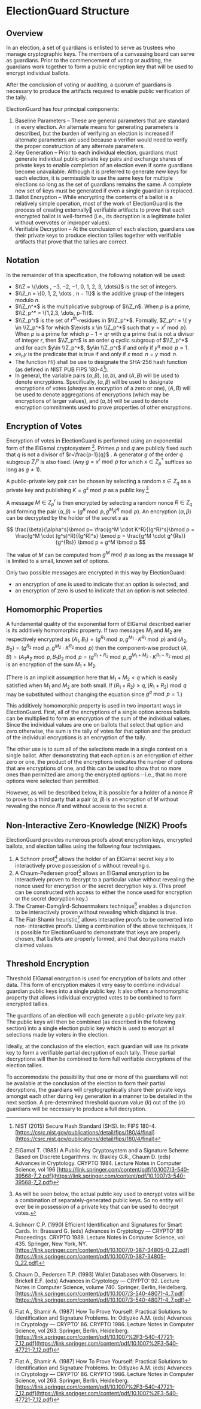# ElectionGuard Structure

## Overview

In an election, a set of guardians is enlisted to serve as trustees who manage cryptographic keys. The members of a canvassing board can serve as guardians. Prior to the commencement of voting or auditing, the guardians work together to form a public encryption key that will be used to encrypt individual ballots.

After the conclusion of voting or auditing, a quorum of guardians is necessary to produce the artifacts required to enable public verification of the tally.

ElectionGuard has four principal components:

1. Baseline Parameters – These are general parameters that are standard in every election. An alternate means for generating parameters is described, but the burden of verifying an election is increased if alternate parameters are used because a verifier would need to verify the proper construction of any alternate parameters.
2. Key Generation – Prior to each individual election, guardians must generate individual public-private key pairs and exchange shares of private keys to enable completion of an election even if some guardians become unavailable. Although it is preferred to generate new keys for each election, it is permissible to use the same keys for multiple elections so long as the set of guardians remains the same. A complete new set of keys must be generated if even a single guardian is replaced.
3. Ballot Encryption – While encrypting the contents of a ballot is a relatively simple operation, most of the work of ElectionGuard is the process of creating externally verifiable artifacts to prove that each encrypted ballot is well-formed (i.e., its decryption is a legitimate ballot without overvotes or improper values).
4. Verifiable Decryption – At the conclusion of each election, guardians use their private keys to produce election tallies together with verifiable artifacts that prove that the tallies are correct.

## Notation

In the remainder of this specification, the following notation will be used:

* $\\Z = \{\dots , −3, −2, −1, 0, 1, 2, 3, \dots\}$ is the set of integers.
* $\\ℤ_n = \{0, 1, 2, \dots , n − 1\}$ is the additive group of the integers modulo $n$.
* $\\Z_n^*$ is the multiplicative subgroup of $\\Z_n$. When $p$ is a prime, $\\Z_p^* = \{1,2,3, \dots, p-1\}$.
* $\\Z_p^r$ is the set of $r^{th}$-residues in $\\Z_p^*$. Formally, $Z_p^r = \{ y \in \\Z_p^*$ for which $\exists x \in \\Z_p^*$ such that $y=x^r\bmod p \}$. When $p$ is a prime for which $p-1=qr$ with $q$ a prime that is not a divisor of integer $r$, then $\\Z_p^r$ is an order $q$ cyclic subgroup of $\\Z_p^*$ and for each $y\in \\Z_p^*$, $y\in \\Z_p^r$ if and only if $y^q \bmod p = 1$.
* $x\equiv_n y$ is the predicate that is true if and only if $x \bmod n = y \bmod n$.
* The function $H()$ shall be use to designate the SHA-256 hash function (as defined in NIST PUB FIPS 180-4[^3]).
* In general, the variable pairs $(\alpha, \beta)$, $(a, b)$, and $(A,B)$ will be used to denote encryptions. Specifically, $(\alpha,\beta)$ will be used to designate encryptions of votes (*always* an encryption of a zero or one), $(A,B)$ will be used to denote aggregations of encryptions (which may be encryptions of larger values), and $(a,b)$ will be used to denote encryption commitments used to prove properties of other encryptions.

## Encryption of Votes

Encryption of votes in ElectionGuard is performed using an exponential form of the ElGamal cryptosystem [^4]. Primes $p$ and $q$ are publicly fixed such that $q$ is not a divisor of $r=\frac{p-1}{q}$ . A generator $g$ of the order $q$ subgroup $Z_r^p$ is also fixed. (Any $g=x^r\bmod p$ for which $x \in Z_p^*$
suffices so long as $g\ne 1$).

A public-private key pair can be chosen by selecting a random $s \in Z_q$ as a private key and publishing $K = g^s \bmod p$ as a public key.[^5]

A message $M \in Z_p^r$ is then encrypted by selecting a random nonce $R \in Z_q$ and forming the pair $(\alpha,\beta) = (g^R \bmod p, g^M \dot K^R \bmod p)$. An encryption $(\alpha,\beta)$ can be decrypted by the holder of the secret $s$ as

$$
\frac{\beta}{\alpha^s}\bmod p= \frac{g^M \cdot K^R}{(g^R)^s}\bmod p = \frac{g^M \cdot (g^s)^R}{(g^R)^s} \bmod p = \frac{g^M \cdot g^{Rs}}{g^{Rs}} \bmod p = g^M \bmod p
$$

The value of $M$ can be computed from $g^M \bmod p$ as long as the message $M$ is limited to a small, known set of options.

Only two possible messages are encrypted in this way by ElectionGuard:

* an encryption of one is used to indicate that an option is selected, and
* an encryption of zero is used to indicate that an option is not selected.

## Homomorphic Properties

A fundamental quality of the exponential form of ElGamal described earlier is its additively homomorphic property. If two messages $M_1$ and $M_2$ are respectively encrypted as $(A_1,B_1) = (g^{R_1} \bmod p,g^{M_1}\cdot K^{R_1} \bmod p)$ and
$(A_2,B_2) = (g^{R_2} \bmod p,g^{M_2}\cdot K^{R_2} \bmod p)$
then the component-wise product
$(A,B) = (A_1 A_2 \bmod p, B_1 B_2 \bmod p = (g^{R_1 + R_2} \bmod p, g^{M_1 + M_2} \cdot K^{R_1 + R_2} \bmod p)$ is an encryption of the sum $M_1 + M_2$.

(There is an implicit assumption here that $M_1 + M_2 < q$ which is easily satisfied when $M_1$ and $M_2$ are both small. If $(R_1 + R_2) \ge q, (R_1 + R_2) \bmod q$ may be substituted without changing the equation since $g^q \bmod p =1$.)

This additively homomorphic property is used in two important ways in ElectionGuard. First, all of the encryptions of a single option across ballots can be multiplied to form an encryption of the sum of the individual values. Since the individual values are one on ballots that select that option and zero otherwise, the sum is the tally of votes for that option and the product of the individual encryptions is an encryption of the tally.

The other use is to sum all of the selections made in a single contest on a single ballot. After demonstrating that each option is an encryption of either zero or one, the product of the encryptions indicates the number of options that are encryptions of one, and this can be used to show that no more ones than permitted are among the encrypted options – i.e., that no more options were selected than permitted.

However, as will be described below, it is possible for a holder of a nonce 𝑅 to prove to a third party that a pair (𝛼, 𝛽) is an encryption of 𝑀 without revealing the nonce 𝑅 and without access to the secret 𝑠.

## Non-Interactive Zero-Knowledge (NIZK) Proofs

ElectionGuard provides numerous proofs about encryption keys, encrypted ballots, and election tallies using the following four techniques.

1. A Schnorr proof[^7] allows the holder of an ElGamal secret key 𝑠 to interactively prove possession of $s$ without revealing $s$.
2. A Chaum-Pedersen proof[^8] allows an ElGamal encryption to be interactively proven to decrypt to a particular value without revealing the nonce used for encryption or the secret decryption key $s$. (This proof can be constructed with access to either the nonce used for encryption or the secret decryption key.)
3. The Cramer-Damgård-Schoenmakers technique[^9] enables a disjunction to be interactively proven without revealing which disjunct is true.
4. The Fiat-Shamir heuristic[^10] allows interactive proofs to be converted into non- interactive proofs.
Using a combination of the above techniques, it is possible for ElectionGuard to demonstrate that keys are properly chosen, that ballots are properly formed, and that decryptions match claimed values.

## Threshold Encryption

Threshold ElGamal encryption is used for encryption of ballots and other data. This form of encryption makes it very easy to combine individual guardian public keys into a single public key. It also offers a homomorphic property that allows individual encrypted votes to be combined to form encrypted tallies.

The guardians of an election will each generate a public-private key pair. The public keys will then be combined (as described in the following section) into a single election public key which is used to encrypt all selections made by voters in the election.

Ideally, at the conclusion of the election, each guardian will use its private key to form a verifiable partial decryption of each tally.  These partial decryptions will then be combined to form full verifiable decryptions of the election tallies.

To accommodate the possibility that one or more of the guardians will not be available at the conclusion of the election to form their partial decryptions, the guardians will cryptographically share  their private keys amongst each other during key generation in a manner to be detailed in the next section.  A pre-determined threshold quorum value $(k)$ out of the $(n)$ guardians will be necessary to produce a full decryption.

[^3]: NIST (2015) Secure Hash Standard (SHS). In: FIPS 180-4. [https://csrc.nist.gov/publications/detail/fips/180/4/final](https://csrc.nist.gov/publications/detail/fips/180/4/final)

[^4]: ElGamal T. (1985) A Public Key Cryptosystem and a Signature Scheme Based on Discrete Logarithms. In:  Blakley G.R., Chaum D. (eds) Advances in Cryptology. CRYPTO 1984. Lecture Notes in Computer Science, vol 196
[https://link.springer.com/content/pdf/10.1007/3-540-39568-7_2.pdf](https://link.springer.com/content/pdf/10.1007/3-540-39568-7_2.pdf)

[^5]: As will be seen below, the actual public key used to encrypt votes will be a combination of separately-generated public keys. So no entity will ever be in possession of a private key that can be used to decrypt votes.

[^6]: The simplest way to compute $M$ from $g^M \bmod p$ is an exhaustive search through possible values of $M$. Alternatively, a table of pairing each possible value of $g^M \bmod p$ can be pre-computed. A final option which can accommodate a larger space of possible values for $M$ is to use Shanks’s *baby-step giant-step method* as described in the 1971 paper “Class Number, a Theory of Factorization and Genera,” Proceedings of Symposium in Pure Mathematics, Vol. 20, American Mathematical Society, Providence, 1971, pp. 415-440.

[^7]: Schnorr C.P. (1990) Efficient Identification and Signatures for Smart Cards. In: Brassard G. (eds) Advances in Cryptology — CRYPTO’ 89 Proceedings. CRYPTO 1989. Lecture Notes in Computer Science, vol 435. Springer, New York, NY. [https://link.springer.com/content/pdf/10.1007/0-387-34805-0_22.pdf](https://link.springer.com/content/pdf/10.1007/0-387-34805-0_22.pdf)

[^8]: Chaum D., Pedersen T.P. (1993) Wallet Databases with Observers. In: Brickell E.F. (eds) Advances in
Cryptology — CRYPTO' 92. Lecture Notes in Computer Science, volume 740. Springer, Berlin, Heidelberg. [https://link.springer.com/content/pdf/10.1007/3-540-48071-4_7.pdf](https://link.springer.com/content/pdf/10.1007/3-540-48071-4_7.pdf)

[^9]: Fiat A., Shamir A. (1987) How To Prove Yourself: Practical Solutions to Identification and Signature Problems. In: Odlyzko A.M. (eds) Advances in Cryptology — CRYPTO’ 86. CRYPTO 1986. Lecture Notes in Computer Science, vol 263. Springer, Berlin, Heidelberg. [https://link.springer.com/content/pdf/10.1007%2F3-540-47721-7_12.pdf](https://link.springer.com/content/pdf/10.1007%2F3-540-47721-7_12.pdf)

[^10]: Fiat A., Shamir A. (1987) How To Prove Yourself: Practical Solutions to Identification and Signature Problems. In: Odlyzko A.M. (eds) Advances in Cryptology — CRYPTO’ 86. CRYPTO 1986. Lecture Notes in Computer Science, vol 263. Springer, Berlin, Heidelberg. [https://link.springer.com/content/pdf/10.1007%2F3-540-47721-7_12.pdf](https://link.springer.com/content/pdf/10.1007%2F3-540-47721-7_12.pdf)

[^11]: Shamir A.  How to Share a Secret.  (1979) Communications of the ACM